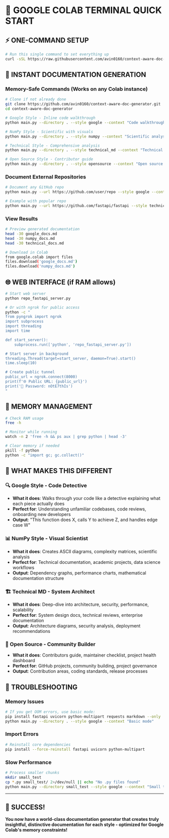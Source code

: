 # 🚀 GOOGLE COLAB TERMINAL QUICK START

## ⚡ ONE-COMMAND SETUP
```bash
# Run this single command to set everything up
curl -sSL https://raw.githubusercontent.com/avin0160/context-aware-doc-generator/main/setup_colab.sh | bash
```

## 📝 INSTANT DOCUMENTATION GENERATION

### Memory-Safe Commands (Works on any Colab instance)
```bash
# Clone if not already done
git clone https://github.com/avin0160/context-aware-doc-generator.git
cd context-aware-doc-generator

# Google Style - Inline code walkthrough
python main.py --directory . --style google --context "Code walkthrough documentation" --output google_docs.md

# NumPy Style - Scientific with visuals  
python main.py --directory . --style numpy --context "Scientific analysis documentation" --output numpy_docs.md

# Technical Style - Comprehensive analysis
python main.py --directory . --style technical_md --context "Technical architecture documentation" --output technical_docs.md

# Open Source Style - Contributor guide
python main.py --directory . --style opensource --context "Open source project documentation" --output opensource_docs.md
```

### Document External Repositories
```bash
# Document any GitHub repo
python main.py --url https://github.com/user/repo --style google --context "External repository analysis"

# Example with popular repo
python main.py --url https://github.com/fastapi/fastapi --style technical_md --context "FastAPI framework analysis"
```

### View Results
```bash
# Preview generated documentation
head -30 google_docs.md
head -30 numpy_docs.md  
head -30 technical_docs.md

# Download in Colab
from google.colab import files
files.download('google_docs.md')
files.download('numpy_docs.md')
```

## 🌐 WEB INTERFACE (if RAM allows)
```bash
# Start web server
python repo_fastapi_server.py

# Or with ngrok for public access
python -c "
from pyngrok import ngrok
import subprocess
import threading
import time

def start_server():
    subprocess.run(['python', 'repo_fastapi_server.py'])

# Start server in background
threading.Thread(target=start_server, daemon=True).start()
time.sleep(10)

# Create public tunnel
public_url = ngrok.connect(8000)
print(f'🌐 Public URL: {public_url}')
print('🔐 Password: nOtE7thIs')
"
```

## 💾 MEMORY MANAGEMENT
```bash
# Check RAM usage
free -h

# Monitor while running
watch -n 2 'free -h && ps aux | grep python | head -3'

# Clear memory if needed
pkill -f python
python -c "import gc; gc.collect()"
```

## 🎯 WHAT MAKES THIS DIFFERENT

### 🔍 Google Style - Code Detective
- **What it does**: Walks through your code like a detective explaining what each piece actually does
- **Perfect for**: Understanding unfamiliar codebases, code reviews, onboarding new developers
- **Output**: "This function does X, calls Y to achieve Z, and handles edge case W"

### 📊 NumPy Style - Visual Scientist  
- **What it does**: Creates ASCII diagrams, complexity matrices, scientific analysis
- **Perfect for**: Technical documentation, academic projects, data science workflows
- **Output**: Dependency graphs, performance charts, mathematical documentation structure

### 🏗️ Technical MD - System Architect
- **What it does**: Deep-dive into architecture, security, performance, scalability
- **Perfect for**: System design docs, technical reviews, enterprise documentation
- **Output**: Architecture diagrams, security analysis, deployment recommendations

### 🤝 Open Source - Community Builder
- **What it does**: Contributors guide, maintainer checklist, project health dashboard
- **Perfect for**: GitHub projects, community building, project governance
- **Output**: Contribution areas, coding standards, release processes

## 🚨 TROUBLESHOOTING

### Memory Issues
```bash
# If you get OOM errors, use basic mode:
pip install fastapi uvicorn python-multipart requests markdown --only
python main.py --directory . --style google --context "Basic mode"
```

### Import Errors
```bash
# Reinstall core dependencies
pip install --force-reinstall fastapi uvicorn python-multipart
```

### Slow Performance
```bash
# Process smaller chunks
mkdir small_test
cp *.py small_test/ 2>/dev/null || echo "No .py files found"
python main.py --directory small_test --style google --context "Small test"
```

---

## 🎉 SUCCESS! 
**You now have a world-class documentation generator that creates truly insightful, distinctive documentation for each style - optimized for Google Colab's memory constraints!**